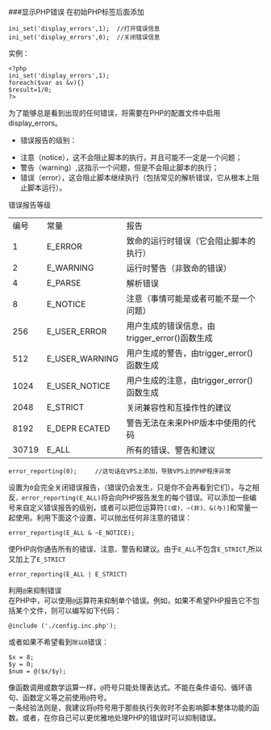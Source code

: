 ###显示PHP错误
在初始PHP标签后面添加

  	ini_set('display_errors',1);  //打开错误信息
	ini_set('display_errors',0);  //关闭错误信息

实例：

	<?php
	ini_set('display_errors',1);
	foreach($var as &v){}
	$result=1/0;
	?>

为了能够总是看到出现的任何错误，将需要在PHP的配置文件中启用display_errors。

* 错误报告的级别：
 - 注意（notice），这不会阻止脚本的执行，并且可能不一定是一个问题；
 - 警告（warning）,这指示一个问题，但是不会阻止脚本的执行；
 - 错误（error），这会阻止脚本继续执行（包括常见的解析错误，它从根本上阻止脚本运行）。

错误报告等级
<table>
<tr><td>编号</td><td>常量</td><td>报告</td></tr>
<tr><td>1</td><td>E_ERROR</td><td>致命的运行时错误（它会阻止脚本的执行）</td></tr>
<tr><td>2</td><td>E_WARNING</td><td>运行时警告（非致命的错误）</td></tr>
<tr><td>4</td><td>E_PARSE</td><td>解析错误</td></tr>
<tr><td>8</td><td>E_NOTICE</td><td>注意（事情可能是或者可能不是一个问题）</td></tr>
<tr><td>256</td><td>E_USER_ERROR</td><td>用户生成的错误信息，由trigger_error()函数生成</td></tr>
<tr><td>512</td><td>E_USER_WARNING</td><td>用户生成的警告，由trigger_error()函数生成</td></tr>
<tr><td>1024</td><td>E_USER_NOTICE</td><td>用户生成的注意，由trigger_error()函数生成</td></tr>
<tr><td>2048</td><td>E_STRICT</td><td>关闭兼容性和互操作性的建议</td></tr>
<tr><td>8192</td><td>E_DEPR ECATED</td><td>警告无法在未来PHP版本中使用的代码</td></tr>
<tr><td>30719</td><td>E_ALL</td><td>所有的错误、警告和建议</td></tr>
</table>

	error_reporting(0);		//这句话在VPS上添加，导致VPS上的PHP程序异常

设置为`0`会完全关闭错误报告，（错误仍会发生，只是你不会再看到它们）。与之相反`，error_reporting(E_ALL)`将会向PHP报告发生的每个错误。可以添加一些编号来自定义错误报告的级别，或者可以把位运算符`[(或)、~(非)、&(与)]`和常量一起使用。利用下面这个设置，可以抛出任何非注意的错误：

	error_reporting(E_ALL & ~E_NOTICE);

使PHP向你通告所有的错误、注意、警告和建议。由于`E_ALL`不包含`E_STRICT`,所以又加上了`E_STRICT`

	error_reporting(E_ALL | E_STRICT)

利用`@`来抑制错误        
在PHP中，可以使用`@`运算符来抑制单个错误。例如，如果不希望PHP报告它不包括某个文件，则可以编写如下代码：

	@include ('./config.inc.php');

或者如果不希望看到`除以0`错误：

	$x = 8;
	$y = 0;
	$num = @($x/$y);

像函数调用或数学运算一样，`@`符号只能处理表达式。不能在条件语句、循环语句、函数定义等之前使用`@`符号。       
一条经验法则是，我建议将`@`符号用于那些执行失败时不会影响脚本整体功能的函数。或者，在你自己可以更优雅地处理PHP的错误时可以抑制错误。
